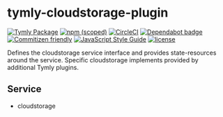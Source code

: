 # tymly-cloudstorage-plugin
[![Tymly Package](https://img.shields.io/badge/tymly-package-blue.svg)](https://tymly.io/)
[![npm (scoped)](https://img.shields.io/npm/v/@wmfs/tymly-cloudstorage-plugin.svg)](https://www.npmjs.com/package/@wmfs/tymly-cloudstorage-plugin)
[![CircleCI](https://circleci.com/gh/wmfs/tymly-cloudstorage-plugin.svg?style=svg)](https://circleci.com/gh/wmfs/tymly-cloudstorage-plugin)
[![Dependabot badge](https://img.shields.io/badge/Dependabot-active-brightgreen.svg)](https://dependabot.com/)
[![Commitizen friendly](https://img.shields.io/badge/commitizen-friendly-brightgreen.svg)](http://commitizen.github.io/cz-cli/)
[![JavaScript Style Guide](https://img.shields.io/badge/code_style-standard-brightgreen.svg)](https://standardjs.com)
[![license](https://img.shields.io/github/license/mashape/apistatus.svg)](https://github.com/wmfs/tymly/blob/master/packages/pg-concat/LICENSE)


Defines the cloudstorage service interface and provides state-resources around the service. Specific cloudstorage implements provided by additional Tymly plugins.

## Service
* cloudstorage

